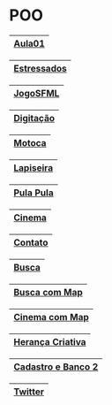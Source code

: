 # POO

| [Aula01](https://github.com/elizadora/POO/tree/main/Aula01) |
| ------------------------------------------------------------- |

| [Estressados](https://github.com/elizadora/POO/tree/main/Estressados) |
| ------------------------------------------------------------- |

| [JogoSFML](https://github.com/elizadora/POO/tree/main/JogoSFML) |
| ------------------------------------------------------------- |

| [Digitação](https://github.com/elizadora/POO/tree/main/Digitacao) |
| ------------------------------------------------------------- |

| [Motoca](https://github.com/elizadora/POO/tree/main/Motoca) |
| ------------------------------------------------------------- |

| [Lapiseira](https://github.com/elizadora/POO/tree/main/Lapiseira) |
| ------------------------------------------------------------- |

| [Pula Pula](https://github.com/elizadora/POO/tree/main/PulaPula) |
| ------------------------------------------------------------- |

| [Cinema](https://github.com/elizadora/POO/tree/main/Cinema) |
| ------------------------------------------------------------- |

| [Contato](https://github.com/elizadora/POO/tree/main/Contato) |
| ------------------------------------------------------------- |

| [Busca](https://github.com/elizadora/POO/tree/main/Busca) |
| ------------------------------------------------------------- |

| [Busca com Map](https://github.com/elizadora/POO/tree/main/BuscaMap) |
| ------------------------------------------------------------- |

| [Cinema com Map](https://github.com/elizadora/POO/tree/main/CinemaMap) |
| ------------------------------------------------------------- |

| [Herança Criativa](https://github.com/elizadora/POO/tree/main/HerancaCriativa) |
| ------------------------------------------------------------- |

| [Cadastro e Banco 2](https://github.com/elizadora/POO/tree/main/CadastroEhBanco) |
| ------------------------------------------------------------- |

| [Twitter](https://github.com/elizadora/POO/tree/main/Twitter) |
| ------------------------------------------------------------- |